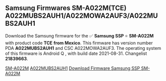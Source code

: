<h2>Samsung Firmwares SM-A022M(TCE) A022MUBS2AUH1/A022MOWA2AUF3/A022MUBS2AUH1</h2>
Download the Samsung firmware for the ✅ <strong>Samsung SSP </strong> ⭐ <strong>SM-A022M</strong> with product code <strong>TCE</strong> <strong> from Mexico</strong>. This firmware has version number PDA <strong>A022MUBS2AUH1</strong> and CSC A022MOWA2AUF3. The operating system of this firmware is Android Q , with build date 2021-08-31. Changelist <strong>21839663</strong>.


[SM-A022M](https://samfirm.shop/samsung/model/SM-A022M)
[A022MUBS2AUH1](https://samfirm.shop/samsung/pda/A022MUBS2AUH1)
[Download Firmware Samsung SSP SM-A022M](https://samfirm.shop/samsung/firmware/452144)
